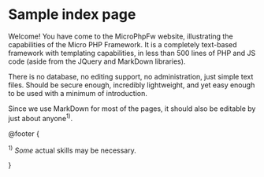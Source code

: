 Sample index page
=================

Welcome! You have come to the MicroPhpFw website, illustrating the capabilities
of the Micro PHP Framework. It is a completely text-based framework with
templating capabilities, in less than 500 lines of PHP and JS code (aside from
the JQuery and MarkDown libraries).

There is no database, no editing support, no administration, just simple text
files. Should be secure enough, incredibly lightweight, and yet easy enough
to be used with a minimum of introduction.

Since we use MarkDown for most of the pages, it should also be editable by
just about anyone<sup>1)</sup>.


@footer {

<sup>1)</sup> *Some* actual skills may be necessary.

}
